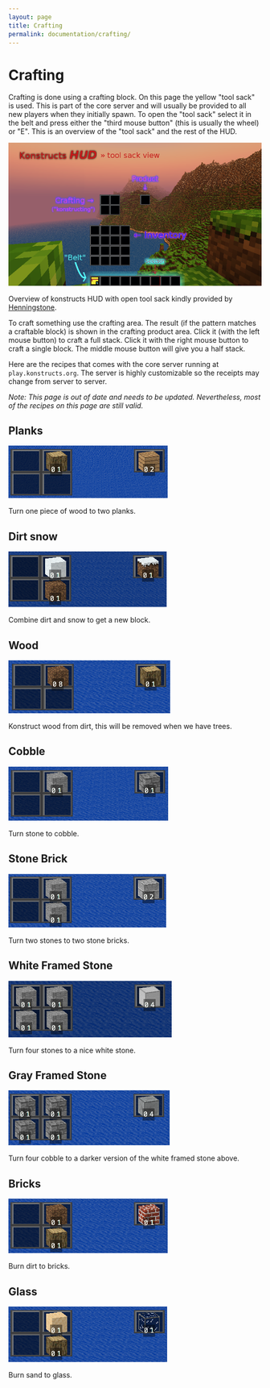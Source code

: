 ```yaml
---
layout: page
title: Crafting
permalink: documentation/crafting/
---
```


# Crafting

Crafting is done using a crafting block. On this page the yellow "tool sack" is used. This is part of the core server and will usually be provided to all new players when they initially spawn. To open the "tool sack" select it in the belt and press either the "third mouse button" (this is usually the wheel) or "E". This is an overview of the "tool sack" and the rest of the HUD.

![Tool sack in HUD](/images/documentation/HUD.png)
<p class="image-with-caption">
Overview of konstructs HUD with open tool sack kindly provided by <a href="https://github.com/Henningstone">Henningstone</a>.
</p>

To craft something use the crafting area. The result (if the pattern matches a craftable block) is shown in the crafting product area. Click it (with the left mouse button) to craft a full stack. Click it with the right mouse button to craft a single block. The middle mouse button will give you a half stack.

Here are the recipes that comes with the core server running at `play.konstructs.org`. The server is highly customizable so the receipts may change from server to server.

<em>Note: This page is out of date and needs to be updated. Nevertheless, most of the recipes on this page are still valid.</em>


## Planks

![Planks](/images/documentation/planks.png)
<p class="image-with-caption">
Turn one piece of wood to two planks.
</p>

## Dirt snow
![Snow Dirt](/images/documentation/snowdirt.png)
<p class="image-with-caption">
Combine dirt and snow to get a new block.
</p>

## Wood
![Snow Dirt](/images/documentation/wood.png)
<p class="image-with-caption">
Konstruct wood from dirt, this will be removed when we have trees.
</p>

## Cobble
![Snow Dirt](/images/documentation/cobble.png)
<p class="image-with-caption">
Turn stone to cobble.
</p>

## Stone Brick
![Snow Dirt](/images/documentation/stone-brick.png)
<p class="image-with-caption">
Turn two stones to two stone bricks.
</p>

## White Framed Stone
![Snow Dirt](/images/documentation/white-stone.png)
<p class="image-with-caption">
Turn four stones to a nice white stone.
</p>

## Gray Framed Stone
![Snow Dirt](/images/documentation/gray-stone.png)
<p class="image-with-caption">
Turn four cobble to a darker version of the white framed stone above.
</p>

## Bricks
![Snow Dirt](/images/documentation/bricks.png)
<p class="image-with-caption">
Burn dirt to bricks.
</p>

## Glass
![Snow Dirt](/images/documentation/glass.png)
<p class="image-with-caption">
Burn sand to glass.
</p>
